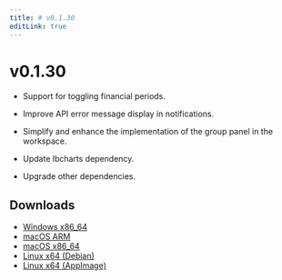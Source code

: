 ```yaml
---
title: # v0.1.30
editLink: true
---
```


# v0.1.30

- Support for toggling financial periods.



- Improve API error message display in notifications.
- Simplify and enhance the implementation of the group panel in the workspace.



- Update lbcharts dependency.
- Upgrade other dependencies.

## Downloads

- [Windows x86_64](https://assets.lbkrs.com/github/release/longbridge-desktop/stable/longbridge-v0.1.30-windows-x86_64.zip)
- [macOS ARM](https://assets.lbkrs.com/github/release/longbridge-desktop/stable/longbridge-v0.1.30-macos-aarch64.dmg)
- [macOS x86_64](https://assets.lbkrs.com/github/release/longbridge-desktop/stable/longbridge-v0.1.30-macos-x86_64.dmg)
- [Linux x64 (Debian)](https://assets.lbkrs.com/github/release/longbridge-desktop/stable/longbridge-v0.1.30-linux-x86_64.deb)
- [Linux x64 (AppImage)](https://assets.lbkrs.com/github/release/longbridge-desktop/stable/longbridge-v0.1.30-linux-x86_64.AppImage)